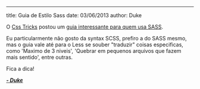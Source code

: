 ---
title: Guia de Estilo Sass
date: 03/06/2013
author: Duke

O [Css Tricks](http://css-tricks.com) postou um [guia interessante para quem usa SASS](http://css-tricks.com/sass-style-guide/).

Eu particularmente não gosto da syntax SCSS, prefiro a do SASS mesmo, mas o guia vale até para o Less se souber "traduzir" coisas especificas, como 'Maximo de 3 niveis', 'Quebrar em pequenos arquivos que fazem mais sentido', entre outras.

Fica a dica!

***<a href="https://plus.google.com/109270548417191996419?rel=author">- Duke</a>***